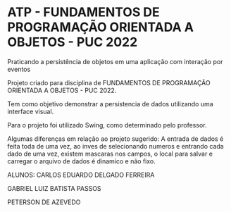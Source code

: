 
# ATP - FUNDAMENTOS DE PROGRAMAÇÃO ORIENTADA A OBJETOS - PUC 2022

Praticando a persistência de
objetos em uma aplicação
com interação por eventos

Projeto criado para disciplina de FUNDAMENTOS DE PROGRAMAÇÃO ORIENTADA A OBJETOS - PUC 2022.

Tem como objetivo demonstrar a persistencia de dados utilizando uma interface visual.

Para o projeto foi utilizado Swing, como determinado pelo professor.

Algumas diferenças em relação ao projeto sugerido: A entrada de dados é feita toda de uma vez, ao inves de selecionando numeros e entrando cada dado de uma vez, existem mascaras nos campos, o local para salvar e carregar o arquivo de dados é dinamico e não fixo.




ALUNOS:  CARLOS EDUARDO DELGADO FERREIRA  

 GABRIEL LUIZ BATISTA PASSOS 
 
 PETERSON DE AZEVEDO
 

